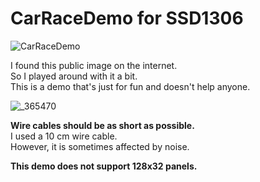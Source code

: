 # CarRaceDemo for SSD1306

![CarRaceDemo](https://github.com/user-attachments/assets/ba48d335-7ea5-45d8-983d-322c145d856b)

I found this public image on the internet.   
So I played around with it a bit.   
This is a demo that's just for fun and doesn't help anyone.   

![_365470](https://github.com/user-attachments/assets/897ab40a-f152-4b24-bc0f-43f8b7002291)

__Wire cables should be as short as possible.__   
I used a 10 cm wire cable.   
However, it is sometimes affected by noise.   

__This demo does not support 128x32 panels.__   


